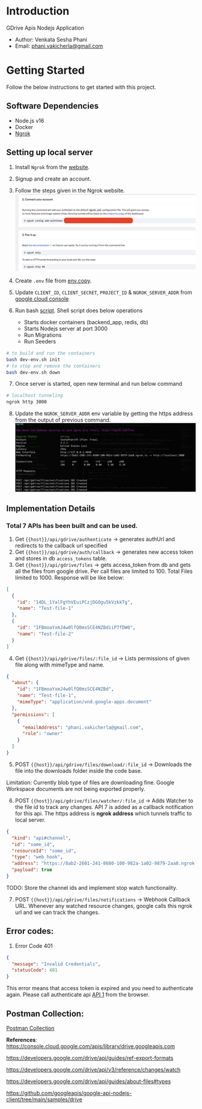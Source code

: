 # Introduction

GDrive Apis Nodejs Application

- Author: Venkata Sesha Phani
- Email: phani.vakicherla@gmail.com

# Getting Started

Follow the below instructions to get started with this project.

## Software Dependencies

- Node.js v16
- Docker
- [Ngrok](https://ngrok.com/)

## Setting up local server

1. Install `Ngrok` from the [website](https://ngrok.com/).

2. Signup and create an account.

3. Follow the steps given in the Ngrok website.
   ![alt text](downloads/NgRok.png)

4. Create `.env` file from [env.copy](env.copy).

5. Update `CLIENT_ID`, `CLIENT_SECRET`, `PROJECT_ID` & `NGROK_SERVER_ADDR` from [google cloud console](`https://console.cloud.google.com/apis/credentials`)

6. Run bash [script](dev-env.sh). Shell script does below operations
   - Starts docker containers (backend_app, redis, db)
   - Starts Nodejs server at port 3000
   - Run Migrations
   - Run Seeders

```sh
# to build and run the containers
bash dev-env.sh init
# to stop and remove the containers
bash dev-env.sh down
```

7. Once server is started, open new terminal and run below command

```sh
# localhost tunneling
ngrok http 3000
```

8. Update the `NGROK_SERVER_ADDR` env variable by getting the https address from the output of previous command.
   ![alt text](downloads/UrlNgRok.png)

## Implementation Details

### Total 7 APIs has been built and can be used.

1. Get `{{host}}/api/gdrive/authenticate` -> generates authUrl and redirects to the callback url specified
2. Get `{{host}}/api/gdrive/auth/callback` -> generates new access token and stores in db `access_tokens` table.
3. Get `{{host}}/api/gdrive/files` -> gets access_token from db and gets all the files from google drive. Per call files are limited to 100. Total Files limited to 1000. Response will be like below:

```json
[
  {
    "id": "14DL_1YalFgYhVEuiPCzjDGOgu5kVzkkTg",
    "name": "Test-file-1"
  },
  {
    "id": "1FBmoaYxmJ4w0lfQ0msSCE4NZBdiiP7fDW0",
    "name": "Test-file-2"
  }
]
```

4. Get `{{host}}/api/gdrive/files/:file_id` -> Lists permissions of given file along with mimeType and name.

```json
{
  "about": {
    "id": "1FBmoaYxmJ4w0lfQ0msSCE4NZBd",
    "name": "Test-file-1",
    "mimeType": "application/vnd.google-apps.document"
  },
  "permissions": [
    {
      "emailAddress": "phani.vakicherla@gmail.com",
      "role": "owner"
    }
  ]
}
```

5. POST `{{host}}/api/gdrive/files/download/:file_id` -> Downloads the file into the downloads folder inside the code base.

Limitation: Currently blob type of files are downloading fine. Google Workspace documents are not being exported properly.

6. POST `{{host}}/api/gdrive/files/watcher/:file_id` -> Adds Watcher to the file id to track any changes. API 7 is added as a callback notification for this api. The https address is **ngrok address** which tunnels traffic to local server.

```json
{
  "kind": "api#channel",
  "id": "some_id",
  "resourceId": "some_id",
  "type": "web_hook",
  "address": "https://8ab2-2601-241-8680-100-982a-1a02-9879-2aa8.ngrok.io/api/gdrive/files/notifications",
  "payload": true
}
```

TODO: Store the channel ids and implement stop watch functionality.

7. POST `{{host}}/api/gdrive/files/notifications` -> Webhook Callback URL.
   Whenever any watched resource changes, google calls this ngrok url and we can track the changes.

## Error codes:

1. Error Code 401

```json
{
  "message": "Invalid Credentials",
  "statusCode": 401
}
```

This error means that access token is expired and you need to authenticate again. Please call authenticate api [API 1](#total-7-APIs-has-been-built-and-can-be-used.) from the browser.


## Postman Collection:

[Postman Collection](downloads/GDrive-Strac.postman_collection.json)



**References**:
https://console.cloud.google.com/apis/library/drive.googleapis.com

https://developers.google.com/drive/api/guides/ref-export-formats

https://developers.google.com/drive/api/v3/reference/changes/watch

https://developers.google.com/drive/api/guides/about-files#types

https://github.com/googleapis/google-api-nodejs-client/tree/main/samples/drive
